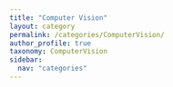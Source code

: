 ```yaml
---
title: "Computer Vision"
layout: category
permalink: /categories/ComputerVision/
author_profile: true
taxonomy: ComputerVision
sidebar:
  nav: "categories"
---
```

